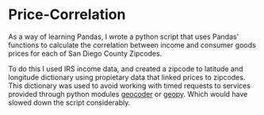 # Price-Correlation


As a way of learning Pandas, I wrote a python script that uses Pandas' functions to calculate the correlation between income  and consumer goods prices for each of San Diego County Zipcodes.

To do this I used IRS income data, and created a zipcode to latitude and longitude dictionary using propietary data that linked prices to zipcodes.
This dictionary was used to avoid working with timed requests to services provided through python modules <a href="https://pypi.python.org/pypi/geocoder">geocoder</a> or <a href="https://github.com/geopy/geopy">geopy</a>. Which would have slowed down the script considerably.  

 